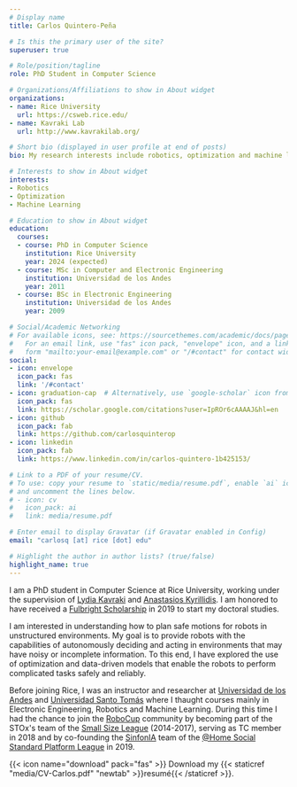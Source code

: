 ```yaml
---
# Display name
title: Carlos Quintero-Peña

# Is this the primary user of the site?
superuser: true

# Role/position/tagline
role: PhD Student in Computer Science

# Organizations/Affiliations to show in About widget
organizations:
- name: Rice University
  url: https://csweb.rice.edu/
- name: Kavraki Lab
  url: http://www.kavrakilab.org/

# Short bio (displayed in user profile at end of posts)
bio: My research interests include robotics, optimization and machine learning

# Interests to show in About widget
interests:
- Robotics
- Optimization
- Machine Learning

# Education to show in About widget
education:
  courses:
  - course: PhD in Computer Science
    institution: Rice University
    year: 2024 (expected)
  - course: MSc in Computer and Electronic Engineering
    institution: Universidad de los Andes
    year: 2011
  - course: BSc in Electronic Engineering
    institution: Universidad de los Andes
    year: 2009

# Social/Academic Networking
# For available icons, see: https://sourcethemes.com/academic/docs/page-builder/#icons
#   For an email link, use "fas" icon pack, "envelope" icon, and a link in the
#   form "mailto:your-email@example.com" or "/#contact" for contact widget.
social:
- icon: envelope
  icon_pack: fas
  link: '/#contact'
- icon: graduation-cap  # Alternatively, use `google-scholar` icon from `ai` icon pack
  icon_pack: fas
  link: https://scholar.google.com/citations?user=IpROr6cAAAAJ&hl=en
- icon: github
  icon_pack: fab
  link: https://github.com/carlosquinterop
- icon: linkedin
  icon_pack: fab
  link: https://www.linkedin.com/in/carlos-quintero-1b425153/

# Link to a PDF of your resume/CV.
# To use: copy your resume to `static/media/resume.pdf`, enable `ai` icons in `params.toml`, 
# and uncomment the lines below.
# - icon: cv
#   icon_pack: ai
#   link: media/resume.pdf

# Enter email to display Gravatar (if Gravatar enabled in Config)
email: "carlosq [at] rice [dot] edu"

# Highlight the author in author lists? (true/false)
highlight_name: true
---
```


I am a PhD student in Computer Science at Rice University, working under the supervision of [Lydia Kavraki](https://www.cs.rice.edu/~kavraki/) and [Anastasios Kyrillidis](http://akyrillidis.github.io/about/). I am honored to have received a [Fulbright Scholarship](https://us.fulbrightonline.org/) in 2019 to start my doctoral studies.

I am interested in understanding how to plan safe motions for robots in unstructured environments. My goal is to provide robots with the capabilities of autonomously deciding and acting in environments that may have noisy or incomplete information. To this end, I have explored the use of optimization and data-driven models that enable the robots to perform complicated tasks safely and reliably.

Before joining Rice, I was an instructor and researcher at [Universidad de los Andes](https://uniandes.edu.co/en) and [Universidad Santo Tomás](https://www.usta.edu.co/#) where I thaught courses mainly in Electronic Engineering, Robotics and Machine Learning. During this time I had the chance to join the [RoboCup](https://www.robocup.org/) community by becoming part of the STOx's team of the [Small Size League](https://www.robocup.org/leagues/7) (2014-2017), serving as TC member in 2018 and by co-founding the [SinfonIA](https://www.facebook.com/SinfoniaUniandes/) team of the [@Home Social Standard Platform League](https://www.robocup.org/leagues/15) in 2019.

{{< icon name="download" pack="fas" >}} Download my {{< staticref "media/CV-Carlos.pdf" "newtab" >}}resumé{{< /staticref >}}.
